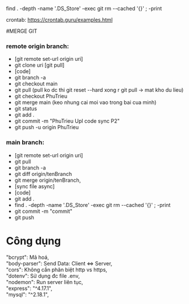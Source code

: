 find . -depth -name '.DS_Store' -exec git rm --cached '{}' \; -print

crontab: https://crontab.guru/examples.html

#MERGE GIT
### remote origin branch:
- [git remote set-url origin uri]
- git clone uri [git pull]
- [code] 
- git branch -a 
- git checkout main 
- git pull (pull ko dc thi  git reset --hard xong r git pull -> mat kho du lieu)
- git checkout PhuTrieu
- git merge main (keo nhung cai moi vao trong bai cua minh)
- git status
- git add .
- git commit -m "PhuTrieu Upl code sync P2"
- git push -u origin PhuTrieu

### main branch:     
-  [git remote set-url origin uri]
-  git pull
-  git branch -a
-  git diff origin/tenBranch
-  git merge origin/tenBranch,
-  [sync file async]
-  [code]
-  git add .
-  find . -depth -name '.DS_Store' -exec git rm --cached '{}' \; -print
-  git commit -m "commit"
-  git push

# Công dụng
"bcrypt": Mã hoá,<br/>
"body-parser": Send Data: Client <=> Server,<br/>
"cors": Không cần phân biệt http vs https,<br/>
"dotenv": Sử dụng đc file .env,<br/>
"nodemon": Run server liên tục,<br/>
"express": "^4.17.1",<br/>
"mysql": "^2.18.1",<br/>